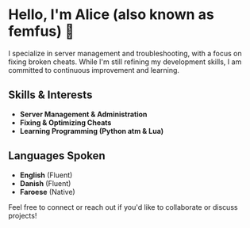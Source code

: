 # Hello, I'm Alice (also known as femfus) 👋

I specialize in server management and troubleshooting, with a focus on fixing broken cheats. While I'm still refining my development skills, I am committed to continuous improvement and learning.

## Skills & Interests
- **Server Management & Administration**
- **Fixing & Optimizing Cheats**
- **Learning Programming (Python atm & Lua)**

## Languages Spoken
- **English** (Fluent)
- **Danish** (Fluent)
- **Faroese** (Native)

Feel free to connect or reach out if you'd like to collaborate or discuss projects!
